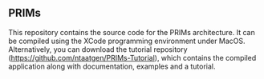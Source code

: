 ## PRIMs

This repository contains the source code for the PRIMs architecture. It can be compiled using the XCode programming environment under MacOS.
Alternatively, you can download the tutorial repository (https://github.com/ntaatgen/PRIMs-Tutorial), which contains the compiled application along with documentation, examples and a
tutorial. 
